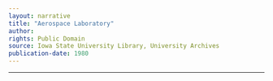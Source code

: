 ```yaml
---
layout: narrative
title: "Aerospace Laboratory"
author:
rights: Public Domain
source: Iowa State University Library, University Archives
publication-date: 1980 
---
```


---